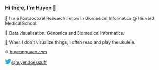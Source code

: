 ### Hi there, I'm [Huyen](https://huyennguyen.com) 👋

<!--
**huyen-nguyen/huyen-nguyen** is a ✨ _special_ ✨ repository because its `README.md` (this file) appears on your GitHub profile. -->



🌱 I’m a Postdoctoral Research Fellow in Biomedical Informatics @ Harvard Medical School. 

🎯 Data visualization. Genomics and Biomedical Informatics.

🍁 When I don't visualize things, I often read and play the ukulele.

🌐  [huyennguyen.com](https://huyennguyen.com)

<a href="https://twitter.com/huyendoesstuff">
  <img alt="Huyen Nguyen | Twitter" width="20px" src="https://raw.githubusercontent.com/huyen-nguyen/huyen-nguyen/master/assets/twitter.svg"/>@huyendoesstuff
</a>


